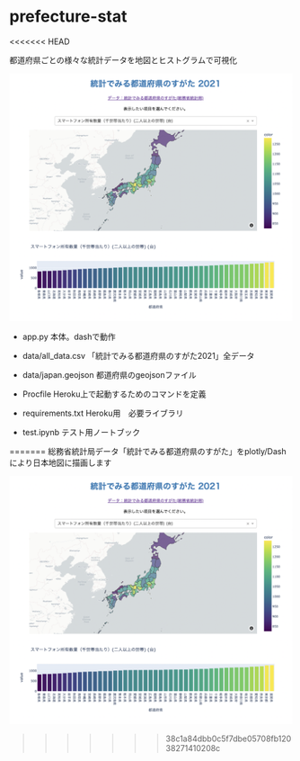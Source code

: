 # prefecture-stat
<<<<<<< HEAD

都道府県ごとの様々な統計データを地図とヒストグラムで可視化

![thumbnail](thumbnail.png "thumbnail")


* app.py
本体。dashで動作

* data/all_data.csv
「統計でみる都道府県のすがた2021」全データ

* data/japan.geojson
都道府県のgeojsonファイル

* Procfile
Heroku上で起動するためのコマンドを定義

* requirements.txt
Heroku用　必要ライブラリ

* test.ipynb
テスト用ノートブック







=======
総務省統計局データ「統計でみる都道府県のすがた」をplotly/Dashにより日本地図に描画します

![thumbnail](./thumbnail.png "thumbnail")
>>>>>>> 38c1a84dbb0c5f7dbe05708fb12038271410208c

